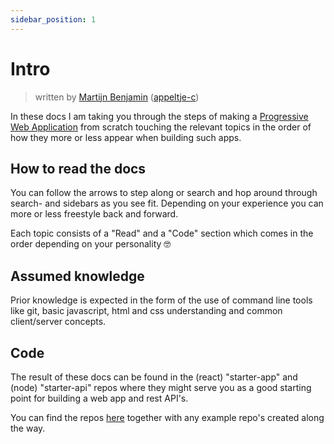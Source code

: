 ```yaml
---
sidebar_position: 1
---
```


# Intro

> written by [Martijn Benjamin](https://www.linkedin.com/in/martijn-benjamin/) ([appeltje-c](https://github.com/appeltje-c))

In these docs I am taking you through the steps of making a 
[Progressive Web Application](https://developer.mozilla.org/en-US/docs/Web/Progressive_web_apps) from scratch touching 
the relevant topics in the order of how they more or less appear when building such apps.

## How to read the docs

You can follow the arrows to step along or search and hop around through search- and sidebars as you see fit. Depending 
on your experience you can more or less freestyle back and forward. 

Each topic consists of a "Read" and a "Code" section which comes in the order depending on your personality 🤓

## Assumed knowledge

Prior knowledge is expected in the form of the use of command line tools like git, basic javascript, html and css
understanding and common client/server concepts.

## Code

The result of these docs can be found in the (react) "starter-app" and (node)
"starter-api" repos where they might serve you as a good starting point for
building a web app and rest API's.

You can find the repos [here](https://github.com/appeltje-c?tab=repositories)
together with any example repo's created along the way.
